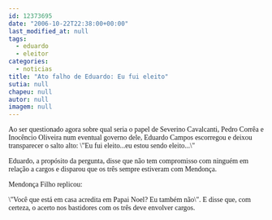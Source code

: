 ```yaml
---
id: 12373695
date: "2006-10-22T22:38:00+00:00"
last_modified_at: null
tags:
  - eduardo
  - eleitor
categories:
  - noticias
title: "Ato falho de Eduardo: Eu fui eleito"
sutia: null
chapeu: null
autor: null
imagem: null
---
```

<p><P><FONT face=Verdana>Ao ser questionado agora sobre qual seria o papel de Severino Cavalcanti, Pedro Corrêa e Inocêncio Oliveira num eventual governo dele, Eduardo Campos escorregou e deixou transparecer o salto alto: \"Eu fui eleito...eu estou sendo eleito...\"</FONT></P></p>
<p><P><FONT face=Verdana>Eduardo, a propósito da pergunta, disse que não tem compromisso com ninguém em relação a cargos e disparou que os três sempre estiveram com Mendonça.</FONT></P></p>
<p><P><FONT face=Verdana>Mendonça Filho replicou:</FONT></P></p>
<p><P><FONT face=Verdana>\"Você que está em casa acredita em Papai Noel? Eu também não\". E disse que, com certeza, o acerto nos bastidores com os três deve envolver cargos.</FONT></P> </p>
